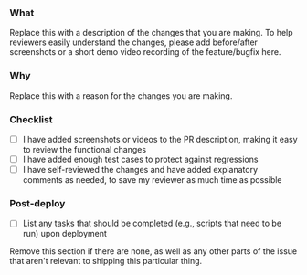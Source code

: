 ### What

Replace this with a description of the changes that you are making. To help reviewers easily understand the changes, please add before/after screenshots or a short demo video recording of the feature/bugfix here.

### Why

Replace this with a reason for the changes you are making.

### Checklist

- [ ] I have added screenshots or videos to the PR description, making it easy to review the functional changes
- [ ] I have added enough test cases to protect against regressions
- [ ] I have self-reviewed the changes and have added explanatory comments as needed, to save my reviewer as much time as possible

### Post-deploy

- [ ] List any tasks that should be completed (e.g., scripts that need to be run) upon deployment

Remove this section if there are none, as well as any other parts of the issue that aren't relevant to shipping this particular thing.
